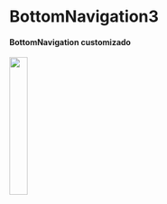 # BottomNavigation3

#### BottomNavigation customizado

<img src="https://user-images.githubusercontent.com/72177982/120481403-758ad980-c386-11eb-95a4-6084356da467.jpg" width="25%">
